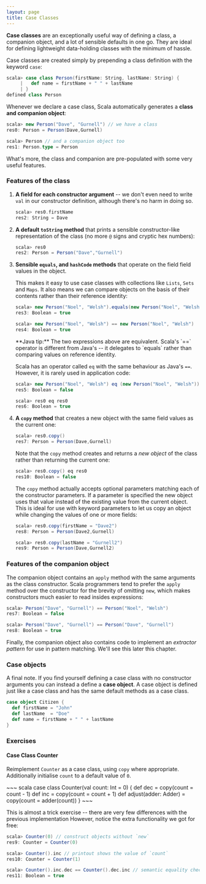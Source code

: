```yaml
---
layout: page
title: Case Classes
---
```


**Case classes** are an exceptionally useful way of defining a class, a companion object, and  a lot of sensible defaults in one go. They are ideal for defining lightweight data-holding classes with the minimum of hassle.

Case classes are created simply by prepending a class definition with the keyword `case`:

~~~ scala
scala> case class Person(firstName: String, lastName: String) {
     |   def name = firstName + " " + lastName
     | }
defined class Person
~~~

Whenever we declare a case class, Scala automatically generates a **class and companion object**:

~~~ scala
scala> new Person("Dave", "Gurnell") // we have a class
res0: Person = Person(Dave,Gurnell)

scala> Person // and a companion object too
res1: Person.type = Person
~~~

What's more, the class and companion are pre-populated with some very useful features.

### Features of the class

1. **A field for each constructor argument** -- we don't even need to write `val` in our constructor definition, although there's no harm in doing so.

   ~~~ scala
   scala> res0.firstName
   res2: String = Dave
   ~~~

2. **A default `toString` method** that prints a sensible constructor-like representation of the class (no more `@` signs and cryptic hex numbers):

   ~~~ scala
   scala> res0
   res2: Person = Person("Dave","Gurnell")
   ~~~

3. **Sensible `equals`, and `hashCode` methods** that operate on the field field values in the object.

   This makes it easy to use case classes with collections like `Lists`, `Sets` and `Maps`. It also means we can compare objects on the basis of their contents rather than their reference identity:

   ~~~ scala
   scala> new Person("Noel", "Welsh").equals(new Person("Noel", "Welsh"))
   res3: Boolean = true

   scala> new Person("Noel", "Welsh") == new Person("Noel", "Welsh")
   res4: Boolean = true
   ~~~

   <div class="alert alert-info">
   **Java tip:** The two expressions above are equivalent. Scala's `==` operator is different from Java's -- it delegates to `equals` rather than comparing values on reference identity.

   Scala has an operator called `eq` with the same behaviour as Java's `==`. However, it is rarely used in application code:

   ~~~ scala
   scala> new Person("Noel", "Welsh") eq (new Person("Noel", "Welsh"))
   res5: Boolean = false

   scala> res0 eq res0
   res6: Boolean = true
   ~~~
   </div>

4. **A `copy` method** that creates a new object with the same field values as the current one:

   ~~~ scala
   scala> res0.copy()
   res7: Person = Person(Dave,Gurnell)
   ~~~

   Note that the `copy` method creates and returns a *new object* of the class rather than returning the current one:

   ~~~ scala
   scala> res0.copy() eq res0
   res10: Boolean = false
   ~~~

   The `copy` method actually accepts optional parameters matching each of the constructor parameters. If a parameter is specified the new object uses that value instead of the existing value from the current object. This is ideal for use with keyword parameters to let us copy an object while changing the values of one or more fields:

   ~~~ scala
   scala> res0.copy(firstName = "Dave2")
   res8: Person = Person(Dave2,Gurnell)

   scala> res0.copy(lastName = "Gurnell2")
   res9: Person = Person(Dave,Gurnell2)
   ~~~

### Features of the companion object

The companion object contains an `apply` method with the same arguments as the class constructor. Scala programmers tend to prefer the `apply` method over the constructor for the brevity of omitting `new`, which makes constructors much easier to read insides expressions:

~~~ scala
scala> Person("Dave", "Gurnell") == Person("Noel", "Welsh")
res7: Boolean = false

scala> Person("Dave", "Gurnell") == Person("Dave", "Gurnell")
res8: Boolean = true
~~~

Finally, the companion object also contains code to implement an *extractor pattern* for use in pattern matching. We'll see this later this chapter.

### Case objects

A final note. If you find yourself defining a case class with no constructor arguments you can instead a define a **case object**. A case object is defined just like a case class and has the same default methods as a case class.

~~~ scala
case object Citizen {
  def firstName = "John"
  def lastName  = "Doe"
  def name = firstName + " " + lastName
}
~~~

### Exercises

#### Case Class Counter

Reimplement `Counter` as a case class, using `copy` where appropriate. Additionally initialise `count` to a default value of `0`.

<div class="solution">
~~~ scala
case class Counter(val count: Int = 0) {
  def dec = copy(count = count - 1)
  def inc = copy(count = count + 1)
  def adjust(adder: Adder) = copy(count = adder(count))
}
~~~

This is almost a trick exercise -- there are very few differences with the previous implementation However, notice the extra functionality we got for free:

~~~ scala
scala> Counter(0) // construct objects without `new`
res9: Counter = Counter(0)

scala> Counter().inc // printout shows the value of `count`
res10: Counter = Counter(1)

scala> Counter().inc.dec == Counter().dec.inc // semantic equality check
res11: Boolean = true
~~~
</div>
